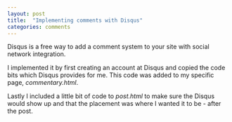 ```yaml
---
layout: post
title:  "Implementing comments with Disqus"
categories: comments
---
```


Disqus is a free way to add a comment system to your site with social network integration.


I implemented it by first creating an account at Disqus and copied the code bits which Disqus provides for me. This code was added to my specific page, *commentary.html*.

Lastly I included a little bit of code to *post.html* to make sure the Disqus would show up and that the placement was where I wanted it to be - after the post.

